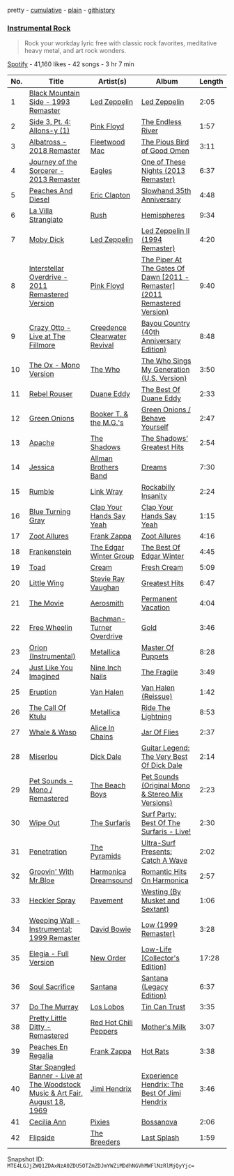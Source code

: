 pretty - [cumulative](/playlists/cumulative/2uhsnHgI4F2eFyvoMHY0GR.md) - [plain](/playlists/plain/2uhsnHgI4F2eFyvoMHY0GR) - [githistory](https://github.githistory.xyz/mackorone/spotify-playlist-archive/blob/main/playlists/plain/2uhsnHgI4F2eFyvoMHY0GR)

### [Instrumental Rock](https://open.spotify.com/playlist/2uhsnHgI4F2eFyvoMHY0GR)

> Rock your workday lyric free with classic rock favorites, meditative heavy metal, and art rock wonders.

[Spotify](https://open.spotify.com/user/spotify) - 41,160 likes - 42 songs - 3 hr 7 min

| No. | Title | Artist(s) | Album | Length |
|---|---|---|---|---|
| 1 | [Black Mountain Side \- 1993 Remaster](https://open.spotify.com/track/6rmEV2YtvWkigxPZocINO3) | [Led Zeppelin](https://open.spotify.com/artist/36QJpDe2go2KgaRleHCDTp) | [Led Zeppelin](https://open.spotify.com/album/3ycjBixZf7S3WpC5WZhhUK) | 2:05 |
| 2 | [Side 3, Pt\. 4: Allons\-y \(1\)](https://open.spotify.com/track/5Cs8YMRH3hfaLK4HPUFe9l) | [Pink Floyd](https://open.spotify.com/artist/0k17h0D3J5VfsdmQ1iZtE9) | [The Endless River](https://open.spotify.com/album/0yU7VItpGPmPcvKmwLg0JT) | 1:57 |
| 3 | [Albatross \- 2018 Remaster](https://open.spotify.com/track/3IKyTBHZSgCx2v1ZX8v0TZ) | [Fleetwood Mac](https://open.spotify.com/artist/08GQAI4eElDnROBrJRGE0X) | [The Pious Bird of Good Omen](https://open.spotify.com/album/2vykpF7BFnflpzjTCG52FU) | 3:11 |
| 4 | [Journey of the Sorcerer \- 2013 Remaster](https://open.spotify.com/track/3OcBH9Vzd1UwJkQd3r1dVG) | [Eagles](https://open.spotify.com/artist/0ECwFtbIWEVNwjlrfc6xoL) | [One of These Nights \(2013 Remaster\)](https://open.spotify.com/album/0F77QekrNe8vVAjU2sepja) | 6:37 |
| 5 | [Peaches And Diesel](https://open.spotify.com/track/1Ahz461HRMTb87MMGT8AUY) | [Eric Clapton](https://open.spotify.com/artist/6PAt558ZEZl0DmdXlnjMgD) | [Slowhand 35th Anniversary](https://open.spotify.com/album/2c0bqDdHYpcyd8eQp55tbO) | 4:48 |
| 6 | [La Villa Strangiato](https://open.spotify.com/track/4CyElmiM9EF9aURGWlPZLi) | [Rush](https://open.spotify.com/artist/2Hkut4rAAyrQxRdof7FVJq) | [Hemispheres](https://open.spotify.com/album/2vrM9ltjKIvNg3nkwXoJuc) | 9:34 |
| 7 | [Moby Dick](https://open.spotify.com/track/0h2gzJQBt6duqZD6kWiz4s) | [Led Zeppelin](https://open.spotify.com/artist/36QJpDe2go2KgaRleHCDTp) | [Led Zeppelin II \(1994 Remaster\)](https://open.spotify.com/album/70lQYZtypdCALtFVlQAcvx) | 4:20 |
| 8 | [Interstellar Overdrive \- 2011 Remastered Version](https://open.spotify.com/track/0FOHxaEjmFeuCgMUEGxiok) | [Pink Floyd](https://open.spotify.com/artist/0k17h0D3J5VfsdmQ1iZtE9) | [The Piper At The Gates Of Dawn \[2011 \- Remaster\] \(2011 Remastered Version\)](https://open.spotify.com/album/4Qgz29mI2wJFD1tbnXqj7V) | 9:40 |
| 9 | [Crazy Otto \- Live at The Fillmore](https://open.spotify.com/track/0mCGFM0qgdx1wDEjFxCVyz) | [Creedence Clearwater Revival](https://open.spotify.com/artist/3IYUhFvPQItj6xySrBmZkd) | [Bayou Country \(40th Anniversary Edition\)](https://open.spotify.com/album/04CGA9H5xjYGnGMB8cLYRv) | 8:48 |
| 10 | [The Ox \- Mono Version](https://open.spotify.com/track/439wlIgqoJOsnGxNob1X4m) | [The Who](https://open.spotify.com/artist/67ea9eGLXYMsO2eYQRui3w) | [The Who Sings My Generation \(U.S\. Version\)](https://open.spotify.com/album/4upv5ZjkKMIUBjFNthFQih) | 3:50 |
| 11 | [Rebel Rouser](https://open.spotify.com/track/4nAJtcmiyoL0ARY5WZY9IN) | [Duane Eddy](https://open.spotify.com/artist/1I5Cu7bqjkRg85idwYsD91) | [The Best Of Duane Eddy](https://open.spotify.com/album/1w35F1OItVmT916ZlJLTWf) | 2:33 |
| 12 | [Green Onions](https://open.spotify.com/track/6KKcey1w86oP0qxN8frbfD) | [Booker T\. & the M.G.'s](https://open.spotify.com/artist/2vDV0T8sxx2ENnKXds75e5) | [Green Onions / Behave Yourself](https://open.spotify.com/album/2kXlr7GzUOQxl3NLDF0DNe) | 2:47 |
| 13 | [Apache](https://open.spotify.com/track/5ALDucFjn5MUCmui2qgTQc) | [The Shadows](https://open.spotify.com/artist/03hfAxVdAWj7kxDnSG0fLD) | [The Shadows' Greatest Hits](https://open.spotify.com/album/489JHMGFMHtqfV8HURfx8U) | 2:54 |
| 14 | [Jessica](https://open.spotify.com/track/0jg2KUI9Qv3lyJilY5gVH0) | [Allman Brothers Band](https://open.spotify.com/artist/4wQ3PyMz3WwJGI5uEqHUVR) | [Dreams](https://open.spotify.com/album/13LdOq7lBKInZF1WNbBieW) | 7:30 |
| 15 | [Rumble](https://open.spotify.com/track/0pxThPQcINQ8bBGFGYMwAD) | [Link Wray](https://open.spotify.com/artist/2vQavlZtDA660mnZotYIto) | [Rockabilly Insanity](https://open.spotify.com/album/5cZvrLii3UfiNn7UYgVJtL) | 2:24 |
| 16 | [Blue Turning Gray](https://open.spotify.com/track/2fRnzEChkwoZ4XTkECu22h) | [Clap Your Hands Say Yeah](https://open.spotify.com/artist/1jSaZgaKHmgc7VTgML528r) | [Clap Your Hands Say Yeah](https://open.spotify.com/album/7hneASzfgVkmjO9oPae8T7) | 1:15 |
| 17 | [Zoot Allures](https://open.spotify.com/track/4UFTaEAvvdhr1yOJwnwGyY) | [Frank Zappa](https://open.spotify.com/artist/6ra4GIOgCZQZMOaUECftGN) | [Zoot Allures](https://open.spotify.com/album/3rxfGp9OzH5jjEDX1nFqJc) | 4:16 |
| 18 | [Frankenstein](https://open.spotify.com/track/4aK0vJsPXFsFdBUh8hPaDT) | [The Edgar Winter Group](https://open.spotify.com/artist/7j9PMegEgVN1fNp8NZXNCI) | [The Best Of Edgar Winter](https://open.spotify.com/album/6knWE50fnmU6X50X7QGfQY) | 4:45 |
| 19 | [Toad](https://open.spotify.com/track/11RuqNiPXDGjRvu8cw2TPO) | [Cream](https://open.spotify.com/artist/74oJ4qxwOZvX6oSsu1DGnw) | [Fresh Cream](https://open.spotify.com/album/6iyKqDoL9pRSHUsDBYemlB) | 5:09 |
| 20 | [Little Wing](https://open.spotify.com/track/5x5AiFD1kix3H3ATtLgAsc) | [Stevie Ray Vaughan](https://open.spotify.com/artist/5fsDcuclIe8ZiBD5P787K1) | [Greatest Hits](https://open.spotify.com/album/2TuC4ryU5WnreJF2faTpNB) | 6:47 |
| 21 | [The Movie](https://open.spotify.com/track/0ykiJTuXdY3ExinGoMDEu9) | [Aerosmith](https://open.spotify.com/artist/7Ey4PD4MYsKc5I2dolUwbH) | [Permanent Vacation](https://open.spotify.com/album/3XYqOJI1YlX40kJTdzFEzp) | 4:04 |
| 22 | [Free Wheelin](https://open.spotify.com/track/3SaukvfGFV9i3JT9Mr2Z6f) | [Bachman\-Turner Overdrive](https://open.spotify.com/artist/5q4AzEtCoYJyXjMMoEkSU5) | [Gold](https://open.spotify.com/album/39IDlPBW41ah9H2ODiR8tM) | 3:46 |
| 23 | [Orion \(Instrumental\)](https://open.spotify.com/track/5qp4uB6muUB0qdrb4zpuf4) | [Metallica](https://open.spotify.com/artist/2ye2Wgw4gimLv2eAKyk1NB) | [Master Of Puppets](https://open.spotify.com/album/41bTjcSaiEe4G40RVVHbux) | 8:28 |
| 24 | [Just Like You Imagined](https://open.spotify.com/track/184ImITRjcX2h1awZ4WVT1) | [Nine Inch Nails](https://open.spotify.com/artist/0X380XXQSNBYuleKzav5UO) | [The Fragile](https://open.spotify.com/album/4uiVwLbTzE6VMkXpaDAwB8) | 3:49 |
| 25 | [Eruption](https://open.spotify.com/track/24GaspdcJWLts2R1wurDfW) | [Van Halen](https://open.spotify.com/artist/2cnMpRsOVqtPMfq7YiFE6K) | [Van Halen \(Reissue\)](https://open.spotify.com/album/7G2PY8yve3Db0PeGsosb4x) | 1:42 |
| 26 | [The Call Of Ktulu](https://open.spotify.com/track/3RNaege6IhTKGHVpRA3PQo) | [Metallica](https://open.spotify.com/artist/2ye2Wgw4gimLv2eAKyk1NB) | [Ride The Lightning](https://open.spotify.com/album/7a1dlwArQK6OCHkr2SNlZR) | 8:53 |
| 27 | [Whale & Wasp](https://open.spotify.com/track/3lZ0Z0HNs4Jg2xXGbuutN5) | [Alice In Chains](https://open.spotify.com/artist/64tNsm6TnZe2zpcMVMOoHL) | [Jar Of Flies](https://open.spotify.com/album/0PfrlodUEUaAvfUgGPAR5C) | 2:37 |
| 28 | [Miserlou](https://open.spotify.com/track/625T5HOILOVCzGTF6l4FLJ) | [Dick Dale](https://open.spotify.com/artist/6Ycrt8OjGSSFihsb0446eg) | [Guitar Legend: The Very Best Of Dick Dale](https://open.spotify.com/album/1mGTsvhJFaoSFhb2580Lse) | 2:14 |
| 29 | [Pet Sounds \- Mono / Remastered](https://open.spotify.com/track/6CcgkjU9891S2S4lHKXaYh) | [The Beach Boys](https://open.spotify.com/artist/3oDbviiivRWhXwIE8hxkVV) | [Pet Sounds \(Original Mono & Stereo Mix Versions\)](https://open.spotify.com/album/6GphKx2QAPRoVGWE9D7ou8) | 2:23 |
| 30 | [Wipe Out](https://open.spotify.com/track/6uudeEvl6t5WrFgobojt3D) | [The Surfaris](https://open.spotify.com/artist/6gZVflqhSHhG3MjYrf1dOv) | [Surf Party: Best Of The Surfaris \- Live!](https://open.spotify.com/album/6Sxn3U1oloIaKAZl8pc0Y4) | 2:30 |
| 31 | [Penetration](https://open.spotify.com/track/751qscrbvFMjXkXJHfzDOf) | [The Pyramids](https://open.spotify.com/artist/7Krj6vYZibCNyVu9iLqlt8) | [Ultra\-Surf Presents: Catch A Wave](https://open.spotify.com/album/4MziGfB4FFbTkSEnu64ZPO) | 2:02 |
| 32 | [Groovin' With Mr.Bloe](https://open.spotify.com/track/639lNEj4fKiHA6uB5mF0ml) | [Harmonica Dreamsound](https://open.spotify.com/artist/5BsSlSXeHxUshwLEPOgKIG) | [Romantic Hits On Harmonica](https://open.spotify.com/album/7cVUh8sIyxAQuybNdyt0Uo) | 2:57 |
| 33 | [Heckler Spray](https://open.spotify.com/track/26A14wkD2pgmvprQrnW3qG) | [Pavement](https://open.spotify.com/artist/3inCNiUr4R6XQ3W43s9Aqi) | [Westing \(By Musket and Sextant\)](https://open.spotify.com/album/4sgO1roYYKjRshVFBKoDcE) | 1:06 |
| 34 | [Weeping Wall \- Instrumental; 1999 Remaster](https://open.spotify.com/track/6HSfFMep6Sves3K8eEET3E) | [David Bowie](https://open.spotify.com/artist/0oSGxfWSnnOXhD2fKuz2Gy) | [Low \(1999 Remaster\)](https://open.spotify.com/album/0Oqi3Mm316FRX5H9mHjF0b) | 3:28 |
| 35 | [Elegia \- Full Version](https://open.spotify.com/track/37sUiWJt6FFiD7qPTiC37J) | [New Order](https://open.spotify.com/artist/0yNLKJebCb8Aueb54LYya3) | [Low\-Life \[Collector's Edition\]](https://open.spotify.com/album/12GZCcXTyNtTllTeU90HTb) | 17:28 |
| 36 | [Soul Sacrifice](https://open.spotify.com/track/4e0GkgtMPZFt41Ua8PlHQL) | [Santana](https://open.spotify.com/artist/6GI52t8N5F02MxU0g5U69P) | [Santana \(Legacy Edition\)](https://open.spotify.com/album/2hQwyoPiM1G9iLWkXqC2Hu) | 6:37 |
| 37 | [Do The Murray](https://open.spotify.com/track/5wr5QsosaNH3Fj4vqsj1cm) | [Los Lobos](https://open.spotify.com/artist/6OWapcJm9xd55ci9CYbAuT) | [Tin Can Trust](https://open.spotify.com/album/7BNL2FYE6LgNuf1iT141Jv) | 3:35 |
| 38 | [Pretty Little Ditty \- Remastered](https://open.spotify.com/track/0VNgwKioO0om8n9R3oBoIj) | [Red Hot Chili Peppers](https://open.spotify.com/artist/0L8ExT028jH3ddEcZwqJJ5) | [Mother's Milk](https://open.spotify.com/album/1oOkcBu5bgkUzZTvKD1m8z) | 3:07 |
| 39 | [Peaches En Regalia](https://open.spotify.com/track/6pgg1PiWcNaBPQt1iiEVrQ) | [Frank Zappa](https://open.spotify.com/artist/6ra4GIOgCZQZMOaUECftGN) | [Hot Rats](https://open.spotify.com/album/0HAdB95fMVAojYTtQ74JDc) | 3:38 |
| 40 | [Star Spangled Banner \- Live at The Woodstock Music & Art Fair, August 18, 1969](https://open.spotify.com/track/5nJ9WqiiVz9Rz6a2xLhHlZ) | [Jimi Hendrix](https://open.spotify.com/artist/776Uo845nYHJpNaStv1Ds4) | [Experience Hendrix: The Best Of Jimi Hendrix](https://open.spotify.com/album/2vfiwvlxOBNBohRXfvlMtY) | 3:46 |
| 41 | [Cecilia Ann](https://open.spotify.com/track/0mjB1LNY9TS6lOXbyoARls) | [Pixies](https://open.spotify.com/artist/6zvul52xwTWzilBZl6BUbT) | [Bossanova](https://open.spotify.com/album/60cRh5MCFNOrFeQykKnDej) | 2:06 |
| 42 | [Flipside](https://open.spotify.com/track/7JLke4EKgoBuMzepM6p1ho) | [The Breeders](https://open.spotify.com/artist/1xgFexIwrf2QjbU0buCNnp) | [Last Splash](https://open.spotify.com/album/2yg43md1L9Ti9ysWYqhDji) | 1:59 |

Snapshot ID: `MTE4LGJjZWQ1ZDAxNzA0ZDU5OTZmZDJmYWZiMDdhNGVhMWFlNzRlMjQyYjc=`
